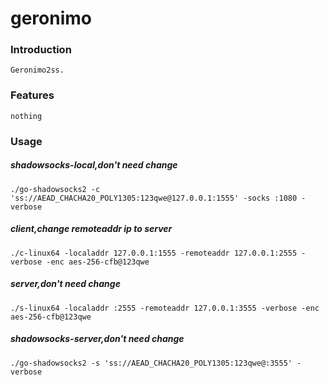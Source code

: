 # geronimo
### Introduction
    Geronimo2ss.
### Features
    nothing
### Usage
##### shadowsocks-local,don't need change
    ./go-shadowsocks2 -c 'ss://AEAD_CHACHA20_POLY1305:123qwe@127.0.0.1:1555' -socks :1080 -verbose
##### client,change remoteaddr ip to server
    ./c-linux64 -localaddr 127.0.0.1:1555 -remoteaddr 127.0.0.1:2555 -verbose -enc aes-256-cfb@123qwe
##### server,don't need change
    ./s-linux64 -localaddr :2555 -remoteaddr 127.0.0.1:3555 -verbose -enc aes-256-cfb@123qwe
##### shadowsocks-server,don't need change
    ./go-shadowsocks2 -s 'ss://AEAD_CHACHA20_POLY1305:123qwe@:3555' -verbose